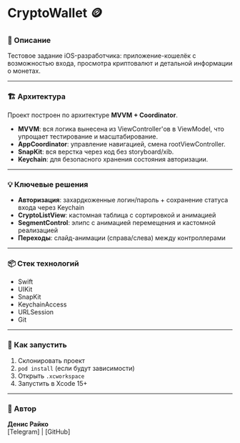 # CryptoWallet 🪙

### 📱 Описание

Тестовое задание iOS-разработчика: приложение-кошелёк с возможностью входа, просмотра криптовалют и детальной информации о монетах.

---

### 🏗 Архитектура

Проект построен по архитектуре **MVVM + Coordinator**.

- **MVVM**: вся логика вынесена из ViewController'ов в ViewModel, что упрощает тестирование и масштабирование.
- **AppCoordinator**: управление навигацией, смена rootViewController.
- **SnapKit**: вся верстка через код без storyboard/xib.
- **Keychain**: для безопасного хранения состояния авторизации.

---

### 💡 Ключевые решения

- **Авторизация**: захардкоженные логин/пароль + сохранение статуса входа через Keychain
- **CryptoListView**: кастомная таблица с сортировкой и анимацией
- **SegmentControl**: элипс с анимацией перемещения и кастомной реализацией
- **Переходы**: слайд-анимации (справа/слева) между контроллерами
  
---

### 📦 Стек технологий

- Swift
- UIKit
- SnapKit
- KeychainAccess
- URLSession
- Git

---

### 🔧 Как запустить

1. Склонировать проект  
2. `pod install` (если будут зависимости)  
3. Открыть `.xcworkspace`  
4. Запустить в Xcode 15+

---

### 👤 Автор

**Денис Райко**  
[Telegram] | [GitHub]
